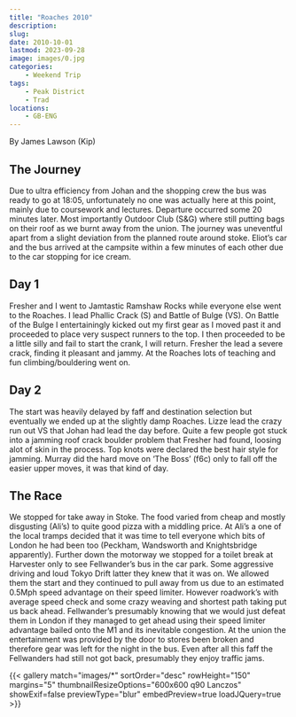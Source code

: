 ```yaml
---
title: "Roaches 2010"
description: 
slug: 
date: 2010-10-01
lastmod: 2023-09-28
image: images/0.jpg
categories:
    - Weekend Trip
tags:
    - Peak District
    - Trad
locations:
    - GB-ENG
---
```


By James Lawson (Kip)

## The Journey
Due to ultra efficiency from Johan and the shopping crew the bus was ready to go at 18:05,
unfortunately no one was actually here at this point, mainly due to coursework and lectures.
Departure occurred some 20 minutes later. Most importantly Outdoor Club (S&G) where still
putting bags on their roof as we burnt away from the union. The journey was uneventful apart from
a slight deviation from the planned route around stoke. Eliot’s car and the bus arrived at the
campsite within a few minutes of each other due to the car stopping for ice cream.

## Day 1
Fresher and I went to Jamtastic Ramshaw Rocks while everyone else went to the Roaches. I lead
Phallic Crack (S) and Battle of Bulge (VS). On Battle of the Bulge I entertainingly kicked out my first
gear as I moved past it and proceeded to place very suspect runners to the top. I then proceeded to
be a little silly and fail to start the crank, I will return. Fresher the lead a severe crack, finding it
pleasant and jammy.
At the Roaches lots of teaching and fun climbing/bouldering went on.

## Day 2
The start was heavily delayed by faff and destination selection but eventually we ended up at the
slightly damp Roaches. Lizze lead the crazy run out VS that Johan had lead the day before. Quite a
few people got stuck into a jamming roof crack boulder problem that Fresher had found, loosing alot
of skin in the process. Top knots were declared the best hair style for jamming. Murray did the hard
move on ‘The Boss’ (f6c) only to fall off the easier upper moves, it was that kind of day.


## The Race
We stopped for take away in Stoke. The food varied from cheap and mostly disgusting (Ali’s) to
quite good pizza with a middling price. At Ali’s a one of the local tramps decided that it was time to
tell everyone which bits of London he had been too (Peckham, Wandsworth and Knightsbridge
apparently).
Further down the motorway we stopped for a toilet break at Harvester only to see Fellwander’s bus
in the car park. Some aggressive driving and loud Tokyo Drift latter they knew that it was on. We
allowed them the start and they continued to pull away from us due to an estimated 0.5Mph speed
advantage on their speed limiter. However roadwork’s with average speed check and some crazy
weaving and shortest path taking put us back ahead. Fellwander’s presumably knowing that we
would just defeat them in London if they managed to get ahead using their speed limiter advantage
bailed onto the M1 and its inevitable congestion.
At the union the entertainment was provided by the door to stores been broken and therefore gear
was left for the night in the bus. Even after all this faff the Fellwanders had still not got back,
presumably they enjoy traffic jams.






{{< gallery match="images/*" sortOrder="desc" rowHeight="150" margins="5" thumbnailResizeOptions="600x600 q90 Lanczos" showExif=false previewType="blur" embedPreview=true loadJQuery=true >}}


